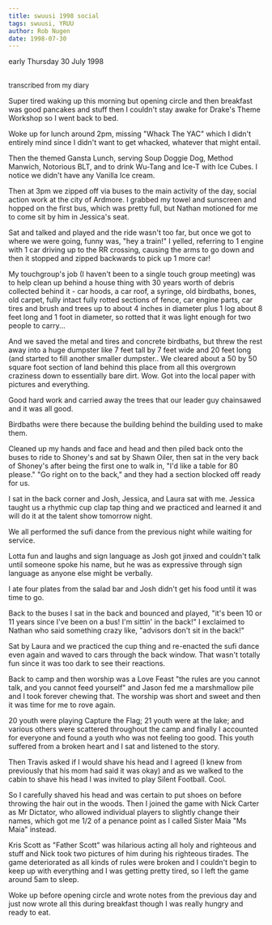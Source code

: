 ```yaml
---
title: swuusi 1998 social
tags: swuusi, YRUU
author: Rob Nugen
date: 1998-07-30
---
```


<title>SWUUSI</title>

<p class=date>early Thursday 30 July 1998</p>
<br><font size=-1>transcribed from my diary</font>

<p>Super tired waking up this morning but opening circle and then breakfast was good pancakes and stuff then I couldn't stay awake for Drake's Theme Workshop so I went back to bed.

<p>Woke up for lunch around 2pm, missing "Whack The YAC" which I didn't entirely mind since I didn't want to get whacked, whatever that might entail.

<p>Then the themed Gansta Lunch, serving Soup Doggie Dog, Method Manwich, Notorious BLT, and to drink Wu-Tang and Ice-T with Ice Cubes.  I notice we didn't have any Vanilla Ice cream.

<p>Then at 3pm we zipped off via buses to the main activity of the day, social action work at the city of Ardmore. I grabbed my towel and sunscreen and hopped on the first bus, which was pretty full, but Nathan motioned for me to come sit by him in Jessica's seat. 

<p>Sat and talked and played and the ride wasn't too far, but once we got to where we were going, funny was, "hey a train!" I yelled, referring to 1 engine with 1 car driving up to the RR crossing, causing the arms to go down and then it stopped and zipped backwards to pick up 1 more car!

<p>My touchgroup's job (I haven't been to a single touch group meeting) was to help clean up behind a house thing with 30 years worth of debris collected behind it - car hoods, a car roof, a syringe, old birdbaths, bones, old carpet, fully intact fully rotted sections of fence, car engine parts, car tires and brush and trees up to about 4 inches in diameter plus 1 log about 8 feet long and 1 foot in diameter, so rotted that it was light enough for two people to carry...  

<p>And we saved the metal and tires and concrete birdbaths, but threw the rest away into a huge dumpster like 7 feet tall by 7 feet wide and 20 feet long (and started to fill another smaller dumpster.. We cleared about a 50 by 50 square foot section of land behind this place from all this overgrown craziness down to essentially bare dirt.  Wow.  Got into the local paper with pictures and everything.

<p>Good hard work and carried away the trees that our leader guy chainsawed and it was all good.

<p>Birdbaths were there because the building behind the building used to make them.

<p>Cleaned up my hands and face and head and then piled back onto the buses to ride to Shoney's and sat by Shawn Oiler, then sat in the very back of Shoney's after being the first one to walk in, "I'd like a table for 80 please."  "Go right on to the back," and they had a section blocked off ready for us.

<p>I sat in the back corner and Josh, Jessica, and Laura sat with me. Jessica taught us a rhythmic cup clap tap thing and we practiced and learned it and will do it at the talent show tomorrow night.

<p>We all performed the sufi dance from the previous night while waiting for service. 

<p>Lotta fun and laughs and sign language as Josh got jinxed and couldn't talk until someone spoke his name, but he was as expressive through sign language as anyone else might be verbally. 

<p>I ate four plates from the salad bar and Josh didn't get his food until it was time to go.

<p>Back to the buses I sat in the back and bounced and played, "it's been 10 or 11 years since I've been on a bus! I'm sittin' in the back!" I exclaimed to Nathan who said something crazy like, "advisors don't sit in the back!"

<p>Sat by Laura and we practiced the cup thing and re-enacted the sufi dance even again and waved to cars through the back window. That wasn't totally fun since it was too dark to see their reactions.

<p>Back to camp and then worship was a Love Feast "the rules are you cannot talk, and you cannot feed yourself" and Jason fed me a marshmallow pile and I took forever chewing that. The worship was short and sweet and then it was time for me to rove again.

<p>20 youth were playing Capture the Flag; 21 youth were at the lake; and various others were scattered throughout the camp and finally I accounted for everyone and found a youth who was not feeling too good. This youth suffered from a broken heart and I sat and listened to the story.

<p>Then Travis asked if I would shave his head and I agreed (I knew from previously that his mom had said it was okay) and as we walked to the cabin to shave his head I was invited to play Silent Football. Cool.

<p>So I carefully shaved his head and was certain to put shoes on before throwing the hair out in the woods. Then I joined the game with Nick Carter as Mr Dictator, who allowed individual players to slightly change their names, which got me 1/2 of a penance point as I called Sister Maia "Ms Maia" instead.

<p>Kris Scott as "Father Scott" was hilarious acting all holy and righteous and stuff and Nick took two pictures of him during his righteous tirades. The game deteriorated as all kinds of rules were broken and I couldn't begin to keep up with everything and I was getting pretty tired, so I left the game around 5am to sleep.

<p>Woke up before opening circle and wrote notes from the previous day and just now wrote all this during breakfast though I was really hungry and ready to eat.
</p>

